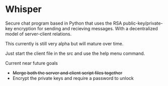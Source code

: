 Whisper
=======

Secure chat program based in Python that uses the RSA public-key/private-key
encryption for sending and recieving messages.  With a decentralized model 
of server-client relations.

This currently is still very alpha but will mature over time.

Just start the client file in the src and use the help menu command.

Current near future goals
- ~~Merge both the server and client script files together~~
- Encrypt the private keys and require a password to unlock
